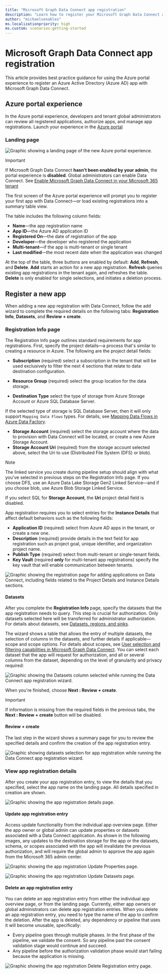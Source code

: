 ```yaml
---
title: "Microsoft Graph Data Connect app registration"
description: "Learn how to register your Microsoft Graph Data Connect app"
author: "michaelvenables"
ms.localizationpriority: high
ms.custom: scenarios:getting-started
---
```


# Microsoft Graph Data Connect app registration

This article provides best practice guidance for using the Azure portal experience to register an Azure Active Directory (Azure AD) app with Microsoft Graph Data Connect.

## Azure portal experience

In the Azure portal experience, developers and tenant global administrators can review all registered applications, authorize apps, and manage app registrations. Launch your experience in the [Azure portal](https://aka.ms/mgdcinazure)

### Landing page

![Graphic showing a landing page of the new Azure portal experience.](images/app-registration-summary-table.png)

> [!IMPORTANT]
> If Microsoft Graph Data Connect **hasn't been enabled by your admin**, the portal experience is **disabled**. Global administrators can enable Data Connect. See [Enable Microsoft Graph Data Connect in your Microsoft 365 tenant](https://github.com/microsoftgraph/microsoft-graph-docs/blob/45b4b22b5db4a87be256b59130e74bf49c2e7fd1/includes/data-connect-quickstart-02.md?plain=1#L45)

The first screen of the Azure portal experience will prompt you to register your first app with Data Connect—or load existing registrations into a summary table view.

The table includes the following column fields:

- **Name**—the app registration name
- **App ID**—the Azure AD application ID
- **Registered On**—the date of registration of the app
- **Developer**—the developer who registered the application
- **Multi-tenant**—if the app is multi-tenant or single tenant
- **Last modified**—the most recent date when the application was changed

At the top of the table, three buttons are enabled by default: **Add**, **Refresh**, and **Delete**. **Add** starts an action for a new app registration. **Refresh** queries existing app registrations in the tenant again, and refreshes the table. **Delete** is only enabled for single selections, and initiates a deletion process.

## Register a new app

When adding a new app registration with Data Connect, follow the add wizard to complete the required details on the following tabs: **Registration Info**, **Datasets**, and **Review + create**.

### Registration Info page

The Registration Info page outlines standard requirements for app registrations. First, specify the project details—a process that's similar to creating a resource in Azure. The following are the project detail fields:

- **Subscription** (required) select a subscription in the tenant that will be used exclusively to filter the next 4 sections that relate to data destination configuration.

- **Resource Group** (required) select the group location for the data storage.
- **Destination Type** select the type of storage from Azure Storage Account or Azure SQL Database Server.

If the selected type of storage is SQL Database Server, then it will only support `Mapping Data Flows` types. For details, see [Mapping Data Flows in Azure Data Factory](/azure/data-factory/concepts-data-flow-overview).

- **Storage Account** (required) select the storage account where the data to provision with Data Connect will be located, or create a new Azure Storage Account.
- **Storage Account Uri** (required) from the storage account selected above, select the Uri to use (Distributed File System (DFS) or blob).

> [!NOTE]
> The linked service you create during pipeline setup should align with what you've selected in previous steps on the Registration Info page. If you choose DFS, use an Azure Data Lake Storage Gen2 Linked Service—and if you choose blob, use Azure Blob Storage Linked Service.

If you select SQL for **Storage Account**, the **Uri** project detail field is disabled.

App registration requires you to select entries for the **Instance Details** that affect default behaviors such as the following fields:

- **Application ID** (required) select from Azure AD apps in the tenant, or create a new one.
- **Description** (required) provide details in the text field for app registration such as project goal, unique identifier, and organization project name.
- **Publish Type** (required) select from multi-tenant or single-tenant fields.
- **Key Vault** (required **only** for multi-tenant app registrations) specify the key vault that will enable communication between tenants.

![Graphic showing the registration page for adding applications on Data Connect, including fields related to the Project Details and Instance Details sections.](images/app-registration-create-registration-info.png)

#### Datasets

After you complete the **Registration Info** page, specify the datasets that the app registration needs to query. This step is crucial for authorization. Only datasets selected here will be transferred for administrator authorization. For details about datasets, see [Datasets, regions, and sinks](./data-connect-datasets.md).

The wizard shows a table that allows the entry of multiple datasets, the selection of columns in the datasets, and further details if applicable—scope and scope options. For details about scopes, see [User selection and filtering capabilities in Microsoft Graph Data Connect](./data-connect-filtering.md). You can select each dataset that the app will request for authorization, and all or several columns from the dataset, depending on the level of granularity and privacy required:

![Graphic showing the Datasets column selected while running the Data Connect app registration wizard.](images/app-registration-create-datasets.png)

When you're finished, choose **Next : Review + create**.

> [!IMPORTANT]
> If information is missing from the required fields in the previous tabs, the **Next : Review + create** button will be disabled.

#### Review + create

The last step in the wizard shows a summary page for you to review the specified details and confirm the creation of the app registration entry.

![Graphic showing datasets selection for app registration while running the Data Connect app registration wizard.](images/app-registration-create-review.png)

### View app registration details

After you create your app registration entry, to view the details that you specified, select the app name on the landing page. All details specified in creation are shown.

![Graphic showing the app registration details page.](images/app-registration-details-overview.png)

#### Update app registration entry

Access update functionality from the individual app overview page. Either the app owner or global admin can update properties or datasets associated with a Data Connect application. As shown in the following images, any updates to the destination storage for the app or the datasets, schema, or scopes associated with the app will invalidate the previous authorization, and will require the global admin to approve the app again from the Microsoft 365 admin center.

![Graphic showing the app registration Update Properties page.](images/app-registration-details-properties-update.png)

![Graphic showing the app registration Update Datasets page.](images/app-registration-details-datasets-update.png)

#### Delete an app registration entry

You can delete an app registration entry from either the individual app overview page, or from the landing page. Currently, either app owners or global administrators can delete app registration entries. When you delete an app registration entry, you need to type the name of the app to confirm the deletion. After the app is deleted, any dependency or pipeline that uses it will become unusable, specifically:

- Every pipeline goes through multiple phases. In the first phase of the pipeline, we validate the consent. So any pipeline past the consent validation stage would continue and succeed.
- Any pipeline before the authorization validation phase would start failing because the application is missing.

![Graphic showing the app registration Delete Registration entry page.](images/app-registration-delete-confirmation.png)
